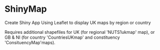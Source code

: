 # ShinyMap
Create Shiny App Using Leaflet to display UK maps by region or country

Requires additional shapefiles for UK (for regional 'NUTS1ukmap' map), or GB & NI (for country 'CountriesUKmap' and constituency 'ConsituencyMap'maps).
